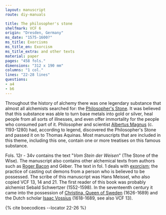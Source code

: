 ```yaml
---
layout: manuscript
route: diy-manuals

title: The philosopher's stone
shelfmark: VCF 6
origin: "Dresden, Germany"
ms_date: "1575-1600?"
ms_title: Exorcisms
ms_title_en: Exorcism
ms_title_extra: and other texts
material: paper
pages: "458 fols."
dimensions: "312 x 190 mm"
columns: "1 col."
lines: "22-28 lines"
questions:
- a4
- b6
---
```


Throughout the history of alchemy there was one legendary substance that
almost all alchemists searched for: the [Philosopher's
Stone](https://en.wikipedia.org/wiki/Philosopher's_stone). It was
believed that this substance was able to turn base metals into gold or
silver, heal people from all sorts of illnesses, and even offer
immortality for the people who consumed part of it. Philosopher and
scientist [Albertus
Magnus](https://en.wikipedia.org/wiki/Albertus_Magnus) (c.
1193-1280) had, according to legend, discovered the Philosopher's Stone
and passed it on to Thomas Aquinas. Most manuscripts that are included
in this theme, including this one, contain one or more treatises on this
famous substance.

Fols. 12r - 34v contains the text "*Vom Stein der Weisen*" (The Stone of
the Wise). The manuscript also contains other alchemical texts from
authors such as [Roger Bacon](https://en.wikipedia.org/wiki/Roger_Bacon)
and Géber. The text in fol. 1 deals with
[exorcism](https://en.wikipedia.org/wiki/Exorcism); the practice of
casting out demons from a person who is believed to be possessed. The
scribe of this manuscript was Hans Meissel, who also copied VCF 13, 14
and 21. The first reader of this book was probably alchemist Sebald
Schwertzer (1552-1598). In the seventeenth century it came into the
possession of [Christina, Queen of
Sweden](https://en.wikipedia.org/wiki/Christina,_Queen_of_Sweden)
(1626-1689) and the Dutch scholar [Isaac
Vossius](https://en.wikipedia.org/wiki/Isaac_Vossius) (1618-1689, see
also VCF 13).

{% cite boecodices --locator 22-26 %}